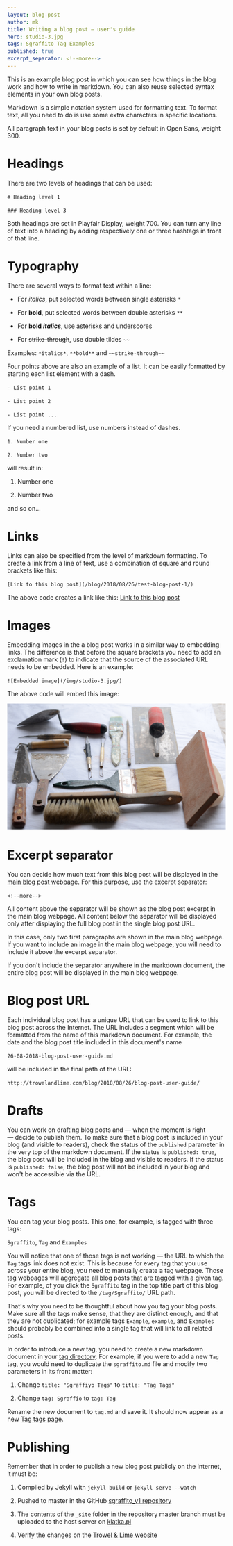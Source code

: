 ```yaml
---
layout: blog-post
author: mk
title: Writing a blog post — user's guide
hero: studio-3.jpg
tags: Sgraffito Tag Examples
published: true
excerpt_separator: <!--more-->
---
```


This is an example blog post in which you can see how things in the blog work and how to write in markdown. You can also reuse selected syntax elements in your own blog posts.

Markdown is a simple notation system used for formatting text. To format text, all you need to do is use some extra characters in specific locations.

<!--more-->

All paragraph text in your blog posts is set by default in Open Sans, weight 300.


# Headings

There are two levels of headings that can be used:

`# Heading level 1`

`### Heading level 3`

Both headings are set in Playfair Display, weight 700. You can turn any line of text into a heading by adding respectively one or three hashtags in front of that line.


# Typography

There are several ways to format text within a line:

- For *italics*, put selected words between single asterisks `*`

- For **bold**, put selected words between double asterisks `**`

- For **bold _italics_**, use asterisks and underscores

- For ~~strike-through~~, use double tildes `~~`

Examples: `*italics*`, `**bold**` and `~~strike-through~~`

Four points above are also an example of a list. It can be easily formatted by starting each list element with a dash.

`- List point 1`

`- List point 2`

`- List point ...`

If you need a numbered list, use numbers instead of dashes.

`1. Number one`

`2. Number two`

will result in:

1. Number one

2. Number two

and so on...


# Links

Links can also be specified from the level of markdown formatting. To create a link from a line of text, use a combination of square and round brackets like this:

`[Link to this blog post](/blog/2018/08/26/test-blog-post-1/)`

The above code creates a link like this: [Link to this blog post](/blog/2018/08/26/test-blog-post-1/)


# Images

Embedding images in the a blog post works in a similar way to embedding links. The difference is that before the square brackets you need to add an exclamation mark (`!`) to indicate that the source of the associated URL needs to be embedded. Here is an example:

`![Embedded image](/img/studio-3.jpg/)`

The above code will embed this image:

![Embedded image](/img/studio-3.jpg/)


# Excerpt separator

You can decide how much text from this blog post will be displayed in the [main blog post webpage](/blog). For this purpose, use the excerpt separator:

`<!--more-->`

All content above the separator will be shown as the blog post excerpt in the main blog webpage. All content below the separator will be displayed only after displaying the full blog post in the single blog post URL.

In this case, only two first paragraphs are shown in the main blog webpage. If you want to include an image in the main blog webpage, you will need to include it above the excerpt separator.

If you don't include the separator anywhere in the markdown document, the entire blog post will be displayed in the main blog webpage.


# Blog post URL

Each individual blog post has a unique URL that can be used to link to this blog post across the Internet. The URL includes a segment which will be formatted from the name of this markdown document. For example, the date and the blog post title included in this document's name

`26-08-2018-blog-post-user-guide.md`

will be included in the final path of the URL:

`http://trowelandlime.com/blog/2018/08/26/blog-post-user-guide/`


# Drafts

You can work on drafting blog posts and — when the moment is right — decide to publish them. To make sure that a blog post is included in your blog (and visible to readers), check the status of the `published` parameter in the very top of the markdown document. If the status is `published: true`, the blog post will be included in the blog and visible to readers. If the status is `published: false`, the blog post will not be included in your blog and won't be accessible via the URL.


# Tags

You can tag your blog posts. This one, for example, is tagged with three tags:

`Sgraffito`, `Tag` and  `Examples`

You will notice that one of those tags is not working — the URL to which the `Tag` tags link does not exist. This is because for every tag that you use across your entire blog, you need to manually create a tag webpage. Those tag webpages will aggregate all blog posts that are tagged with a given tag. For example, of you click the `Sgraffito` tag in the top title part of this blog post, you will be directed to the `/tag/Sgraffito/` URL path.

That's why you need to be thoughtful about how you tag your blog posts. Make sure all the tags make sense, that they are distinct enough, and that they are not duplicated; for example tags `Example`, `example`, and `Examples` should probably be combined into a single tag that will link to all related posts.

In order to introduce a new tag, you need to create a new markdown document in your [tag directory](/tag). For example, if you were to add a new `Tag` tag, you would need to duplicate the `sgraffito.md` file and modify two parameters in its front matter:

1. Change `title: "Sgraffiyo Tags"` to `title: "Tag Tags"`

2. Change `tag: Sgraffio` to `tag: Tag`

Rename the new document to `tag.md` and save it. It should now appear as a new [Tag tags page](/tag/Tags).


# Publishing

Remember that in order to publish a new blog post publicly on the Internet, it must be:

1. Compiled by Jekyll with `jekyll build` or `jekyll serve --watch`

2. Pushed to master in the GitHub [sgraffito_v1 repository](https://github.com/marek-kultys/sgraffito_v1)

3. The contents of the `_site` folder in the repository master branch must be uploaded to the host server on [klatka.pl](https://klatka.pl/)

4. Verify the changes on the [Trowel & Lime website](http://trowelandlime.com)



